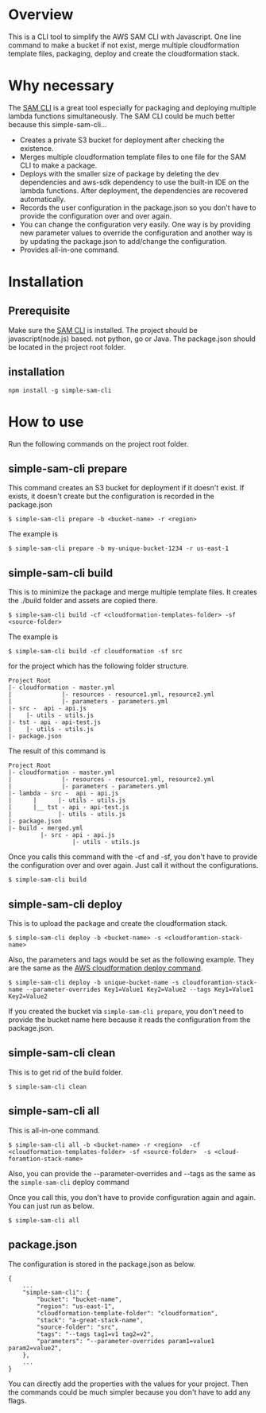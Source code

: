 # Overview

This is a CLI tool to simplify the AWS SAM CLI with Javascript. One line command to make a bucket if not exist, merge multiple cloudformation template files, packaging, deploy and create the cloudformation stack.

# Why necessary 

The [SAM CLI](https://github.com/awslabs/aws-sam-cli) is a great tool especially for packaging and deploying multiple lambda functions simultaneously. 
The SAM CLI could be much better because this simple-sam-cli...

- Creates a private S3 bucket for deployment after checking the existence. 
- Merges multiple cloudformation template files to one file for the SAM CLI to make a package. 
- Deploys with the smaller size of package by deleting the dev dependencies and aws-sdk dependency to use the built-in IDE on the lambda functions. After deployment, the dependencies are recovered automatically.
- Records the user configuration in the package.json so you don't have to provide the configuration over and over again.
- You can change the configuration very easily. One way is by providing new parameter values to override the configuration and another way is by updating the package.json to add/change the configuration.
- Provides all-in-one command.

# Installation

## Prerequisite

Make sure the [SAM CLI](https://github.com/awslabs/aws-sam-cli) is installed.
The project should be javascript(node.js) based. not python, go or Java. The package.json should be located in the project root folder.

## installation

```
npm install -g simple-sam-cli
```

# How to use

Run the following commands on the project root folder.

## simple-sam-cli prepare

This command creates an S3 bucket for deployment if it doesn't exist. If exists, it doesn't create but the configuration is recorded in the package.json

```
$ simple-sam-cli prepare -b <bucket-name> -r <region>
```

The example is

```
$ simple-sam-cli prepare -b my-unique-bucket-1234 -r us-east-1
```

## simple-sam-cli build

This is to minimize the package and merge multiple template files. It creates the ./build folder and assets are copied there.

```
$ simple-sam-cli build -cf <cloudformation-templates-folder> -sf <source-folder> 
```

The example is

```
$ simple-sam-cli build -cf cloudformation -sf src
```

for the project which has the following folder structure.

```
Project Root
|- cloudformation - master.yml
|              |- resources - resource1.yml, resource2.yml
|              |- parameters - parameters.yml
|- src -  api - api.js
|    |- utils - utils.js
|- tst - api - api-test.js
|    |- utils - utils.js
|- package.json
```

The result of this command is

```
Project Root
|- cloudformation - master.yml
|              |- resources - resource1.yml, resource2.yml
|              |- parameters - parameters.yml
|- lambda - src -  api - api.js
|      |      |- utils - utils.js
|      |__ tst - api - api-test.js
|             |- utils - utils.js
|- package.json
|- build - merged.yml
         |- src - api - api.js
                  |- utils - utils.js
```

Once you calls this command with the -cf and -sf, you don't have to provide the configuration over and over again. Just call it without the configurations.

```
$ simple-sam-cli build
```

## simple-sam-cli deploy

This is to upload the package and create the cloudformation stack.

```
$ simple-sam-cli deploy -b <bucket-name> -s <cloudforamtion-stack-name>
```

Also, the parameters and tags would be set as the following example. They are the same as the [AWS cloudformation deploy command](https://docs.aws.amazon.com/cli/latest/reference/cloudformation/deploy/index.html). 

 
```
$ simple-sam-cli deploy -b unique-bucket-name -s cloudforamtion-stack-name --parameter-overrides Key1=Value1 Key2=Value2 --tags Key1=Value1 Key2=Value2
```


If you created the bucket via `simple-sam-cli prepare`, you don't need to provide the bucket name here because it reads the configuration from the package.json.


## simple-sam-cli clean

This is to get rid of the build folder.

```
$ simple-sam-cli clean
```

## simple-sam-cli all

This is all-in-one command. 

```
$ simple-sam-cli all -b <bucket-name> -r <region>  -cf <cloudformation-templates-folder> -sf <source-folder>  -s <cloud-foramtion-stack-name> 
```

Also, you can provide the --parameter-overrides and --tags as the same as the `simple-sam-cli` deploy command

Once you call this, you don't have to provide configuration again and again. You can just run as below.

```
$ simple-sam-cli all 
```

## package.json

The configuration is stored in the package.json as below.

```
{
    ...
    "simple-sam-cli": {
        "bucket": "bucket-name",
        "region": "us-east-1",
        "cloudformation-template-folder": "cloudformation",
        "stack": "a-great-stack-name",
        "source-folder": "src",
        "tags": "--tags tag1=v1 tag2=v2",
        "parameters": "--parameter-overrides param1=value1 param2=value2",
    },
    ...
}
```

You can directly add the properties with the values for your project. Then the commands could be much simpler because you don't have to add any flags.
